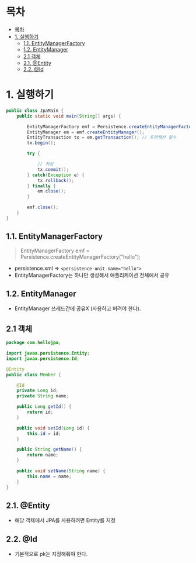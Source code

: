 # 목차
- [목차](#목차)
- [1. 실행하기](#1-실행하기)
  - [1.1. EntityManagerFactory](#11-entitymanagerfactory)
  - [1.2. EntityManager](#12-entitymanager)
  - [2.1 객체](#21-객체)
  - [2.1. @Entity](#21-entity)
  - [2.2. @Id](#22-id)

# 1. 실행하기

```java
public class JpaMain {
    public static void main(String[] args) {

        EntityManagerFactory emf = Persistence.createEntityManagerFactory("hello");
        EntityManager em = emf.createEntityManager();
        EntityTransaction tx = em.getTransaction(); // 트랜잭션 필수
        tx.begin();

        try {

            // 작성
            tx.commit();
        } catch(Exception e) {
            tx.rollback();
        } finally {
            em.close();
        }

        emf.close();
    }
}
```

## 1.1. EntityManagerFactory
>  EntityManagerFactory emf = Persistence.createEntityManagerFactory("hello"); 

- persistence.xml => `<persistence-unit name="hello">`
- EntityManagerFactory는 하나만 생성해서 애플리케이션 전체에서 공유

## 1.2. EntityManager
- EntityManager 쓰레드간에 공유X (사용하고 버려야 한다).


## 2.1 객체
```java
package com.hellojpa;

import javax.persistence.Entity;
import javax.persistence.Id;

@Entity
public class Member {

    @Id
    private Long id;
    private String name;

    public Long getId() {
        return id;
    }

    public void setId(Long id) {
        this.id = id;
    }

    public String getName() {
        return name;
    }

    public void setName(String name) {
        this.name = name;
    }
}

```
## 2.1. @Entity
- 해당 객체에서 JPA를 사용하려면 Entity를 지정

## 2.2. @Id
- 기본적으로 pk는 지정해줘야 한다.

